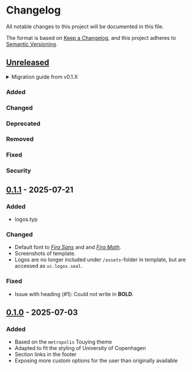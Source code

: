 # Changelog

All notable changes to this project will be documented in this file.

The format is based on [Keep a Changelog](https://keepachangelog.com/en/1.1.0/),
and this project adheres to [Semantic Versioning](https://semver.org/spec/v2.0.0.html).

## [Unreleased]

<details>
<summary>Migration guide from v0.1.X</summary>

<!-- Write migration guide here -->

</details>

### Added

### Changed

### Deprecated

### Removed

### Fixed

### Security

## [0.1.1] - 2025-07-21

### Added
- logos.typ

### Changed
- Default font to [*Fira Sans*](https://fonts.google.com/specimen/Fira+Sans) and and [*Fira Math*](https://github.com/firamath/firamath).
- Screenshots of template.
- Logos are no longer included under `/assets`-folder in template, but are accessed as `uc.logos.seal`.

### Fixed
- Issue with heading (#1): Could not write in **BOLD**. 

## [0.1.0] - 2025-07-03

### Added

<!-- Describe the feature set of the initial release here -->
- Based on the `metropolis` Touying theme
- Adapted to fit the styling of University of Copenhagen
- Section links in the footer
- Exposing more custom options for the user than originally available

<!--
Below are the target URLs for each version
You can link version numbers (in level-2 headings)
to the corresponding tag on GitHub, or the diff
in comparison to the previous release
-->

[Unreleased]: https://github.com/jorgenhost/ucph-nielsine-touying/compare/v0.1.0...HEAD
[0.1.0]: https://github.com/jorgenhost/ucph-nielsine-touying/releases/tag/v0.1.0
[0.1.1]: https://github.com/jorgenhost/ucph-nielsine-touying/releases/tag/v0.1.1
